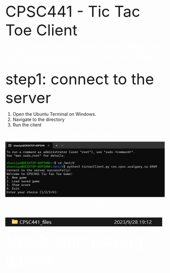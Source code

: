<font size="8">CPSC441 - Tic Tac Toe Client</font>

<font color="white">I am using a Windows system, but since the server was compiled for Linux x86-64, I used the Ubuntu terminal to connect to the server and play games. Since tictacClient.py is stored in my D drive, I need to navigate to the D drive in the Ubuntu terminal.</font>


<font size="8">step1: connect to the server</font>

1. Open the Ubuntu Terminal on Windows.
2. Navigate to the directory
3. Run the client 

<font color="white">After running the client, you'll be presented with the following

![Connection Diagram](https://github.com/yszdw/test/blob/main/connection.png)

<font color="white">Then this directory will be created automatically in my D drive if it doesn't exist, all the files will be saved under this directory.

![directory](https://github.com/yszdw/test/blob/main/directory.png)

<font size="8">step2: start playing games</font>









